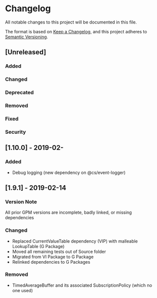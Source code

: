 # Changelog
All notable changes to this project will be documented in this file.

The format is based on [Keep a Changelog](https://keepachangelog.com/en/1.0.0/),
and this project adheres to [Semantic Versioning](https://semver.org/spec/v2.0.0.html).

## [Unreleased]
### Added
### Changed
### Deprecated
### Removed
### Fixed
### Security

## [1.10.0] - 2019-02-
### Added
- Debug logging (new dependency on @cs/event-logger)

## [1.9.1] - 2019-02-14
### Version Note
All prior GPM versions are incomplete, badly linked, or missing dependencies
### Changed
- Replaced CurrentValueTable dependency (VIP) with malleable LookupTable (G Package)
- Moved all remaining tests out of Source folder
- Migrated from VI Package to G Package
- Relinked dependencies to G Packages
### Removed
- TimedAverageBuffer and its associated SubscriptionPolicy (which no one used)